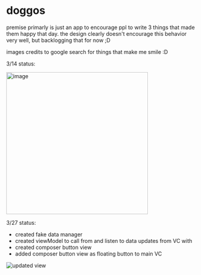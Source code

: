 # doggos
premise primarly is just an app to encourage ppl to write 3 things that made them happy that day.
the design clearly doesn't encourage this behavior very well, but backlogging that for now ;D

images credits to google search for things that make me smile :D

3/14 status:


<img width="375" alt="image" src="https://user-images.githubusercontent.com/6363626/158496704-c0254ca1-d4d3-4bbc-8792-02a92858a245.png">

3/27 status:
- created fake data manager
- created viewModel to call from and listen to data updates from VC with
- created composer button view
- added composer button view as floating button to main VC

![updated view]("21_03_27_update.mov")
